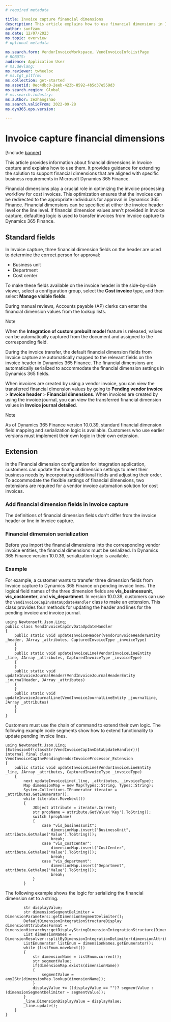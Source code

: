 ```yaml
---
# required metadata

title: Invoice capture financial dimensions
description: This article explains how to use financial dimensions in Invoice capture.
author: sunfzam
ms.date: 12/07/2023
ms.topic: overview
# optional metadata

ms.search.form: VendorInvoiceWorkspace, VendInvoiceInfoListPage
# ROBOTS: 
audience: Application User
# ms.devlang: 
ms.reviewer: twheeloc
# ms.tgt_pltfrm: 
ms.collection: get-started
ms.assetid: 0ec4dbc0-2eeb-423b-8592-4b5d37e559d3
ms.search.region: Global
# ms.search.industry: 
ms.author: zezhangzhao
ms.search.validFrom: 2022-09-28
ms.dyn365.ops.version: 

---
```


# Invoice capture financial dimensions

[!include [banner](../includes/banner.md)]

This article provides information about financial dimensions in Invoice capture and explains how to use them. It provides guidance for extending the solution to support financial dimensions that are aligned with specific business requirements in Microsoft Dynamics 365 Finance.

Financial dimensions play a crucial role in optimizing the invoice processing workflow for cost invoices. This optimization ensures that the invoices can be redirected to the appropriate individuals for approval in Dynamics 365 Finance. Financial dimensions can be specified at either the invoice header level or the line level. If financial dimension values aren't provided in Invoice capture, defaulting logic is used to transfer invoices from Invoice capture to Dynamics 365 Finance.

## Standard fields

In Invoice capture, three financial dimension fields on the header are used to determine the correct person for approval:

- Business unit
- Department
- Cost center

To make these fields available on the invoice header in the side-by-side viewer, select a configuration group, select the **Cost invoice** type, and then select **Manage visible fields**.

During manual reviews, Accounts payable (AP) clerks can enter the financial dimension values from the lookup lists.

> [!NOTE]
> When the **Integration of custom prebuilt model** feature is released, values can be automatically captured from the document and assigned to the corresponding field.

During the invoice transfer, the default financial dimension fields from Invoice capture are automatically mapped to the relevant fields on the invoice header in Dynamics 365 Finance. The financial dimensions are automatically serialized to accommodate the financial dimension settings in Dynamics 365 fields.

When invoices are created by using a vendor invoice, you can view the transferred financial dimension values by going to **Pending vendor invoice** \> **Invoice header** \> **Financial dimensions**. When invoices are created by using the invoice journal, you can view the transferred financial dimension values in **Invoice journal detailed**.

> [!NOTE]
> As of Dynamics 365 Finance version 10.0.39, standard financial dimension field mapping and serialization logic is available. Customers who use earlier versions must implement their own logic in their own extension.

## Extension

In the Financial dimension configuration for integration application, customers can update the financial dimension settings to meet their business needs by incorporating additional fields and adjusting their order. To accommodate the flexible settings of financial dimensions, two extensions are required for a vendor invoice automation solution for cost invoices.

### Add financial dimension fields in Invoice capture

The definitions of financial dimension fields don't differ from the invoice header or line in Invoice capture.

### Financial dimension serialization

Before you import the financial dimensions into the corresponding vendor invoice entities, the financial dimensions must be serialized. In Dynamics 365 Finance version 10.0.39, serialization logic is available.

### Example

For example, a customer wants to transfer three dimension fields from Invoice capture to Dynamics 365 Finance on pending invoice lines. The logical field names of the three dimension fields are **vis\_businessunit**, **vis\_costcenter**, and **vis\_department**. In version 10.0.39, customers can use the `VendInvoiceCapInvDataUpdateHandler` class to make an extension. This class provides four methods for updating the header and lines for the pending invoice and invoice journal.

```
using Newtonsoft.Json.Linq; 
public class VendInvoiceCapInvDataUpdateHandler 
{ 
    public static void updateInvoiceHeader(VendorInvoiceHeaderEntity _header, JArray _attributes, CapturedInvoiceType _invoiceType) 
    { 
    } 
    public static void updateInvoiceLine(VendorInvoiceLineEntity _line, JArray _attributes, CapturedInvoiceType _invoiceType) 
    {
    } 
    public static void updateInvoiceJournalHeader(VendInvoiceJournalHeaderEntity _journalHeader, JArray _attributes) 
    { 
    } 
    public static void updateInvoiceJournalLine(VendInvoiceJournalLineEntity _journalLine, JArray _attributes) 
    { 
    }
}
```

Customers must use the chain of command to extend their own logic. The following example code segments show how to extend functionality to update pending invoice lines.

```
using Newtonsoft.Json.Linq; 
[ExtensionOf(classStr(VendInvoiceCapInvDataUpdateHandler))]
internal final class VendInvoiceCapInvPendingVendorInvoiceProcessor_Extension 
{ 
    public static void updateInvoiceLine(VendorInvoiceLineEntity _line, JArray _attributes, CapturedInvoiceType _invoiceType) 
    { 
        next updateInvoiceLine(_line, _attributes, _invoiceType); 
        Map dimensionMap = new Map(Types::String, Types::String); 
        System.Collections.IEnumerator iterator = _attributes.GetEnumerator(); 
        while (iterator.MoveNext()) 
        { 
            JObject attribute = iterator.Current; 
            str propName = attribute.GetValue('Key').ToString(); 
            switch (propName) 
            { 
                case "vis_businessunit": 
                    dimensionMap.insert("BusinessUnit", attribute.GetValue('Value').ToString()); 
                    break; 
                case "vis_costcenter": 
                    dimensionMap.insert("CostCenter", attribute.GetValue('Value').ToString()); 
                    break; 
                case "vis_department": 
                    dimensionMap.insert("Department", attribute.GetValue('Value').ToString()); 
                    break; 
            } 
        }
```

The following example shows the logic for serializing the financial dimension set to a string.

```
        str displayValue; 
        str dimensionSegmentDelimiter = DimensionParameters::getDimensionSegmentDelimiter(); 
        DefaultDimensionIntegrationStructureDisplay dimensionAttributesFormat = DimensionHierarchy::getDisplayStringDimensionIntegrationStructure(DimensionDataEntityStructureType::DataEntityDefaultDimensionFormat); 
        List dimensionNames = DimensionResolver::splitByDimensionIntegrationDelimiter(dimensionAttributesFormat); 
        ListEnumerator listEnum = dimensionNames.getEnumerator(); 
        while (listEnum.moveNext()) 
        { 
            str dimensionName = listEnum.current(); 
            str segmentValue; 
            if(dimensionMap.exists(dimensionName)) 
            { 
                segmentValue = any2Str(dimensionMap.lookup(dimensionName)); 
            } 
            displayValue += ((displayValue == "")? segmentValue : (dimensionSegmentDelimiter + segmentValue)); 
        } 
        _line.DimensionDisplayValue = displayValue; 
        _line.update(); 
    } 
}
```
